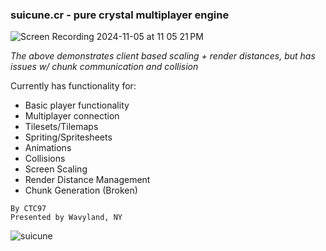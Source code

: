 ### suicune.cr - pure crystal multiplayer engine 

![Screen Recording 2024-11-05 at 11 05 21 PM](https://github.com/user-attachments/assets/4f1d092c-20fa-43df-a69a-55445ee9a731)

*The above demonstrates client based scaling + render distances, but has issues w/ chunk communication and collision*

Currently has functionality for:
- Basic player functionality
- Multiplayer connection
- Tilesets/Tilemaps
- Spriting/Spritesheets
- Animations
- Collisions
- Screen Scaling
- Render Distance Management
- Chunk Generation (Broken)

```
By CTC97
Presented by Wavyland, NY
```

![suicune](https://github.com/user-attachments/assets/cbdcea76-13d6-4617-a22c-cc196b719296)
